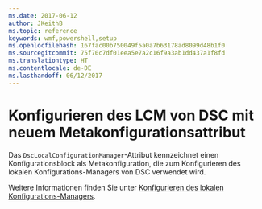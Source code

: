 ```yaml
---
ms.date: 2017-06-12
author: JKeithB
ms.topic: reference
keywords: wmf,powershell,setup
ms.openlocfilehash: 167fac00b750049f5a0a7b63178ad8099d48b1f0
ms.sourcegitcommit: 75f70c7df01eea5e7a2c16f9a3ab1dd437a1f8fd
ms.translationtype: HT
ms.contentlocale: de-DE
ms.lasthandoff: 06/12/2017
---
```

# <a name="configure-dsc-lcm-with-new-meta-configuration-attribute"></a>Konfigurieren des LCM von DSC mit neuem Metakonfigurationsattribut

Das `DscLocalConfigurationManager`-Attribut kennzeichnet einen Konfigurationsblock als Metakonfiguration, die zum Konfigurieren des lokalen Konfigurations-Managers von DSC verwendet wird. 

Weitere Informationen finden Sie unter [Konfigurieren des lokalen Konfigurations-Managers](https://msdn.microsoft.com/powershell/dsc/metaconfig).

